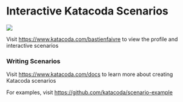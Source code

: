 # Interactive Katacoda Scenarios

[![](http://shields.katacoda.com/katacoda/bastienfaivre/count.svg)](https://www.katacoda.com/bastienfaivre "Get your profile on Katacoda.com")

Visit https://www.katacoda.com/bastienfaivre to view the profile and interactive scenarios

### Writing Scenarios
Visit https://www.katacoda.com/docs to learn more about creating Katacoda scenarios

For examples, visit https://github.com/katacoda/scenario-example
